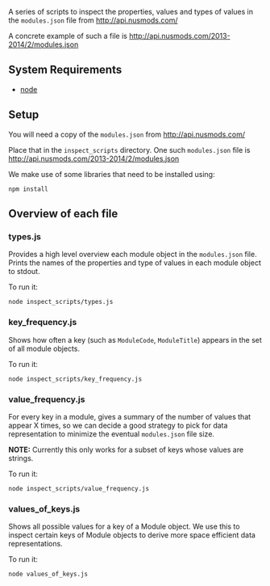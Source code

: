 A series of scripts to inspect the properties, values and types of values in
the `modules.json` file from http://api.nusmods.com/

A concrete example of such a file is
http://api.nusmods.com/2013-2014/2/modules.json

## System Requirements

- [node](http://nodejs.org/)

## Setup

You will need a copy of the `modules.json` from http://api.nusmods.com/

Place that in the `inspect_scripts` directory. One such `modules.json` file is
http://api.nusmods.com/2013-2014/2/modules.json

We make use of some libraries that need to be installed using:

    npm install

## Overview of each file

### types.js

Provides a high level overview each module object in the `modules.json` file.
Prints the names of the properties and type of values in each module object to
stdout.

To run it:

    node inspect_scripts/types.js

### key_frequency.js

Shows how often a key (such as `ModuleCode`, `ModuleTitle`) appears in the set
of all module objects.

To run it:

    node inspect_scripts/key_frequency.js

### value_frequency.js

For every key in a module, gives a summary of the number of values that appear
X times, so we can decide a good strategy to pick for data representation to
minimize the eventual `modules.json` file size.

**NOTE:** Currently this only works for a subset of keys whose values are
strings.

To run it:

    node inspect_scripts/value_frequency.js

### values_of_keys.js

Shows all possible values for a key of a Module object. We use this to inspect
certain keys of Module objects to derive more space efficient data
representations.

To run it:

    node values_of_keys.js
